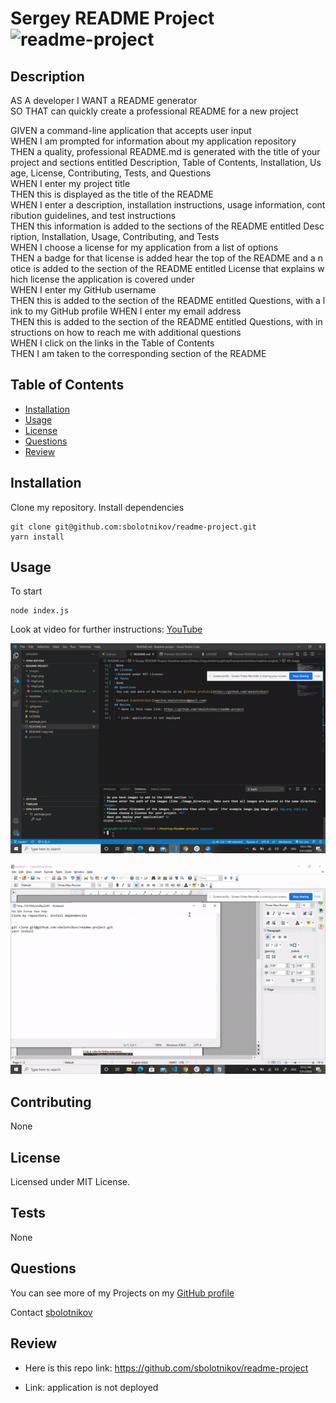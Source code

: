 # Sergey README Project ![readme-project](https://img.shields.io/github/license/sbolotnikov/readme-project)
## Description 
AS A developer
I WANT a README generator
SO THAT can quickly create a professional README for a new project

GIVEN a command-line application that accepts user input
WHEN I am prompted for information about my application repository
THEN a quality, professional README.md is generated with the title of your project and sections entitled Description, Table of Contents, Installation, Usage, License, Contributing, Tests, and Questions
WHEN I enter my project title
THEN this is displayed as the title of the README
WHEN I enter a description, installation instructions, usage information, contribution guidelines, and test instructions
THEN this information is added to the sections of the README entitled Description, Installation, Usage, Contributing, and Tests
WHEN I choose a license for my application from a list of options
THEN a badge for that license is added hear the top of the README and a notice is added to the section of the README entitled License that explains which license the application is covered under
WHEN I enter my GitHub username
THEN this is added to the section of the README entitled Questions, with a link to my GitHub profile
WHEN I enter my email address
THEN this is added to the section of the README entitled Questions, with instructions on how to reach me with additional questions
WHEN I click on the links in the Table of Contents
THEN I am taken to the corresponding section of the README
## Table of Contents
* [Installation](#installation)
* [Usage](#usage)
* [License](#license)
* [Questions](#questions)
* [Review](#review)
## Installation 
Clone my repository. Install dependencies

```
git clone git@github.com:sbolotnikov/readme-project.git
yarn install
``` 

## Usage 

To start 

```
node index.js
```
Look at video for further instructions:
[YouTube](https://youtu.be/1ciovLM8FY4)

 

![readme-project](./images/img1.gif) 


![readme-project](./images/img2.gif)


## Contributing 
 None 
## License 
 Licensed under MIT License. 
## Tests 
 None
## Questions 
 You can see more of my Projects on my [GitHub profile](https://github.com/sbolotnikov) 

 Contact [sbolotnikov](mailto:sbolotnikov@gmail.com) 
## Review 
  * Here is this repo link: https://github.com/sbolotnikov/readme-project
 
  * Link: application is not deployed